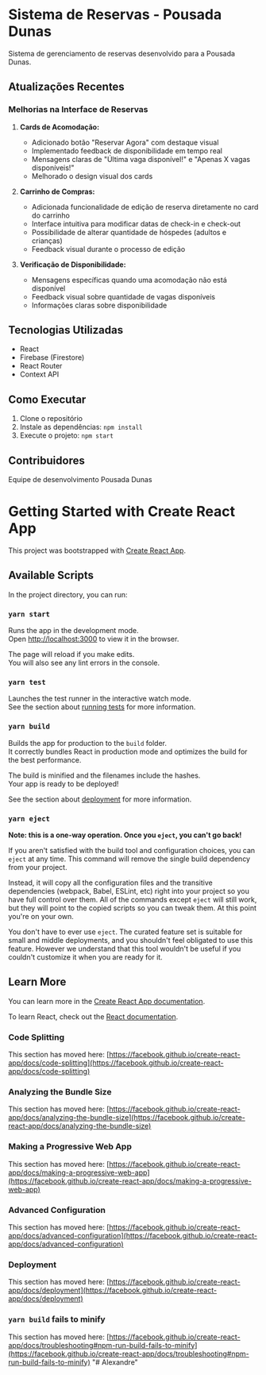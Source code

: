 # Sistema de Reservas - Pousada Dunas

Sistema de gerenciamento de reservas desenvolvido para a Pousada Dunas.

## Atualizações Recentes

### Melhorias na Interface de Reservas

1. **Cards de Acomodação:**
   - Adicionado botão "Reservar Agora" com destaque visual
   - Implementado feedback de disponibilidade em tempo real
   - Mensagens claras de "Última vaga disponível!" e "Apenas X vagas disponíveis!"
   - Melhorado o design visual dos cards

2. **Carrinho de Compras:**
   - Adicionada funcionalidade de edição de reserva diretamente no card do carrinho
   - Interface intuitiva para modificar datas de check-in e check-out
   - Possibilidade de alterar quantidade de hóspedes (adultos e crianças)
   - Feedback visual durante o processo de edição

3. **Verificação de Disponibilidade:**
   - Mensagens específicas quando uma acomodação não está disponível
   - Feedback visual sobre quantidade de vagas disponíveis
   - Informações claras sobre disponibilidade

## Tecnologias Utilizadas

- React
- Firebase (Firestore)
- React Router
- Context API

## Como Executar

1. Clone o repositório
2. Instale as dependências: `npm install`
3. Execute o projeto: `npm start`

## Contribuidores

Equipe de desenvolvimento Pousada Dunas

# Getting Started with Create React App

This project was bootstrapped with [Create React App](https://github.com/facebook/create-react-app).

## Available Scripts

In the project directory, you can run:

### `yarn start`

Runs the app in the development mode.\
Open [http://localhost:3000](http://localhost:3000) to view it in the browser.

The page will reload if you make edits.\
You will also see any lint errors in the console.

### `yarn test`

Launches the test runner in the interactive watch mode.\
See the section about [running tests](https://facebook.github.io/create-react-app/docs/running-tests) for more information.

### `yarn build`

Builds the app for production to the `build` folder.\
It correctly bundles React in production mode and optimizes the build for the best performance.

The build is minified and the filenames include the hashes.\
Your app is ready to be deployed!

See the section about [deployment](https://facebook.github.io/create-react-app/docs/deployment) for more information.

### `yarn eject`

**Note: this is a one-way operation. Once you `eject`, you can't go back!**

If you aren't satisfied with the build tool and configuration choices, you can `eject` at any time. This command will remove the single build dependency from your project.

Instead, it will copy all the configuration files and the transitive dependencies (webpack, Babel, ESLint, etc) right into your project so you have full control over them. All of the commands except `eject` will still work, but they will point to the copied scripts so you can tweak them. At this point you're on your own.

You don't have to ever use `eject`. The curated feature set is suitable for small and middle deployments, and you shouldn't feel obligated to use this feature. However we understand that this tool wouldn't be useful if you couldn't customize it when you are ready for it.

## Learn More

You can learn more in the [Create React App documentation](https://facebook.github.io/create-react-app/docs/getting-started).

To learn React, check out the [React documentation](https://reactjs.org/).

### Code Splitting

This section has moved here: [https://facebook.github.io/create-react-app/docs/code-splitting](https://facebook.github.io/create-react-app/docs/code-splitting)

### Analyzing the Bundle Size

This section has moved here: [https://facebook.github.io/create-react-app/docs/analyzing-the-bundle-size](https://facebook.github.io/create-react-app/docs/analyzing-the-bundle-size)

### Making a Progressive Web App

This section has moved here: [https://facebook.github.io/create-react-app/docs/making-a-progressive-web-app](https://facebook.github.io/create-react-app/docs/making-a-progressive-web-app)

### Advanced Configuration

This section has moved here: [https://facebook.github.io/create-react-app/docs/advanced-configuration](https://facebook.github.io/create-react-app/docs/advanced-configuration)

### Deployment

This section has moved here: [https://facebook.github.io/create-react-app/docs/deployment](https://facebook.github.io/create-react-app/docs/deployment)

### `yarn build` fails to minify

This section has moved here: [https://facebook.github.io/create-react-app/docs/troubleshooting#npm-run-build-fails-to-minify](https://facebook.github.io/create-react-app/docs/troubleshooting#npm-run-build-fails-to-minify)
"# Alexandre" 
